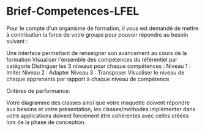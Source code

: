 # Brief-Competences-LFEL

Pour le compte d'un organisme de formation, il vous est demandé de mettre à contribution la force de votre groupe pour pouvoir répondre au besoin suivant :

Une interface permettant de renseigner son avancement au cours de la formation
Visualiser l'ensemble des compétences du référentiel par catégorie
Distinguer les 3 niveaux pour chaque compétences :
Niveau 1 : Imiter
Niveau 2 : Adapter
Niveau 3 : Transposer
Visualiser le niveau de chaque apprenants par rapport à chaque niveau de compétence


Critères de performance:

Votre diagramme des classes ainsi que votre maquette doivent répondre aux besoins et votre présentation, les classes/méthodes implémenter dans votre applications doivent forcément être cohérentes avec celles créées lors de la phase de conception.